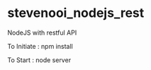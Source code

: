 # stevenooi_nodejs_rest
NodeJS with restful API

To Initiate : 
npm install

To Start : 
node server